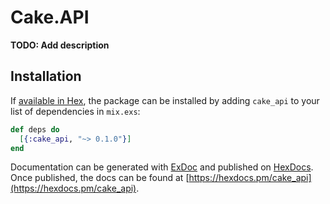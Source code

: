 # Cake.API

**TODO: Add description**

## Installation

If [available in Hex](https://hex.pm/docs/publish), the package can be installed
by adding `cake_api` to your list of dependencies in `mix.exs`:

```elixir
def deps do
  [{:cake_api, "~> 0.1.0"}]
end
```

Documentation can be generated with [ExDoc](https://github.com/elixir-lang/ex_doc)
and published on [HexDocs](https://hexdocs.pm). Once published, the docs can
be found at [https://hexdocs.pm/cake_api](https://hexdocs.pm/cake_api).

